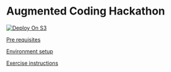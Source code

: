 # Augmented Coding Hackathon

[![Deploy On S3](https://github.com/hmanzur/react-coding-hackathon/actions/workflows/s3-deploy.yml/badge.svg)](https://github.com/hmanzur/react-coding-hackathon/actions/workflows/s3-deploy.yml)

[Pre requisites](1_PREREQUISITES.md)

[Environment setup](2_SETUP.md)

[Exercise instructions](3_EXERCISE.md)


